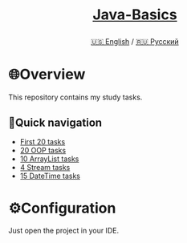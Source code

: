 <h1>
<p align="center">
<a href="https://github.com/GnomeShift/Java-basics" target="_blank" rel="noopener noreferrer">Java-Basics</a>
</p>
</h1>

<p align="center">
 <a href="/README.md">🇺🇸 English</a>
 /
  <a href="/README-ru.md">🇷🇺 Русский</a>
</p>

# 🌐Overview
This repository contains my study tasks.

## 🚀Quick navigation
* [First 20 tasks](/Tasks/First20/src)
* [20 OOP tasks](/Tasks/OOP20/src)
* [10 ArrayList tasks](/Tasks/ArrayList10/src)
* [4 Stream tasks](/Tasks/Stream4/src)
* [15 DateTime tasks](/Tasks/DateTime15/src)

# ⚙️Configuration
Just open the project in your IDE.
